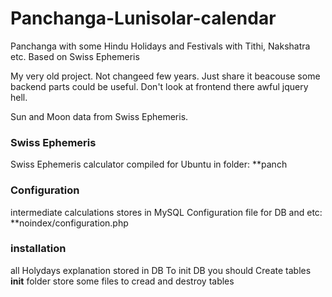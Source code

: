 # Panchanga-Lunisolar-calendar
Panchanga with some Hindu Holidays and Festivals with Tithi, Nakshatra etc. Based on Swiss Ephemeris

My very old project. Not changeed few years. Just share it beacouse some backend parts could be useful.
Don't look at frontend there awful jquery hell.

Sun and Moon data from Swiss Ephemeris.

### Swiss Ephemeris
Swiss Ephemeris calculator compiled for Ubuntu in folder:
**panch

### Configuration
intermediate calculations stores in MySQL
Configuration file for DB and etc:
**noindex/configuration.php

### installation
all Holydays explanation stored in DB 
To init DB you should Create tables
**init** folder store some files to cread and destroy tables
